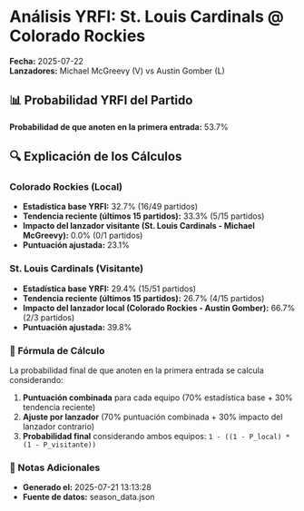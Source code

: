 # Análisis YRFI: St. Louis Cardinals @ Colorado Rockies

**Fecha:** 2025-07-22  
**Lanzadores:** Michael McGreevy (V) vs Austin Gomber (L)

## 📊 Probabilidad YRFI del Partido

**Probabilidad de que anoten en la primera entrada:** 53.7%

## 🔍 Explicación de los Cálculos

### Colorado Rockies (Local)
- **Estadística base YRFI:** 32.7% (16/49 partidos)
- **Tendencia reciente (últimos 15 partidos):** 33.3% (5/15 partidos)
- **Impacto del lanzador visitante (St. Louis Cardinals - Michael McGreevy):** 0.0% (0/1 partidos)
- **Puntuación ajustada:** 23.1%

### St. Louis Cardinals (Visitante)
- **Estadística base YRFI:** 29.4% (15/51 partidos)
- **Tendencia reciente (últimos 15 partidos):** 26.7% (4/15 partidos)
- **Impacto del lanzador local (Colorado Rockies - Austin Gomber):** 66.7% (2/3 partidos)
- **Puntuación ajustada:** 39.8%

### 📝 Fórmula de Cálculo

La probabilidad final de que anoten en la primera entrada se calcula considerando:
1. **Puntuación combinada** para cada equipo (70% estadística base + 30% tendencia reciente)
2. **Ajuste por lanzador** (70% puntuación combinada + 30% impacto del lanzador contrario)
3. **Probabilidad final** considerando ambos equipos: `1 - ((1 - P_local) * (1 - P_visitante))`

### 📌 Notas Adicionales

- **Generado el:** 2025-07-21 13:13:28
- **Fuente de datos:** season_data.json

